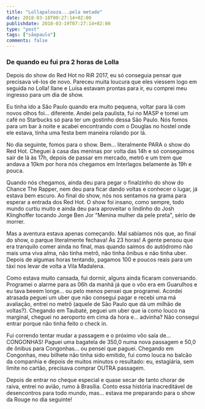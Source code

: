 ```yaml
---
title: "Lollapalooza...pela metade"
date: 2018-03-18T00:27:14+02:00
publishdate: 2018-03-19T07:27:14+02:00
type: "post"
tags: ["sãopaulo"]
comments: false
---
```

### De quando eu fui pra 2 horas de Lolla

Depois do show do Red Hot no RiR 2017, eu só conseguia pensar que precisava vê-los de novo. Pareceu muita loucura que eles viessem logo em seguida no Lolla! Ilane e Luísa estavam prontas para ir, eu comprei meu ingresso para um dia de show.

Eu tinha ido a São Paulo quando era muito pequena, voltar para lá com novos olhos foi... diferente. Andei pela paulista, fui no MASP e tomei um café no Starbucks só para ter um gostinho dessa São Paulo. Nós fomos para um bar à noite e acabei encontrando com o Douglas no hostel onde ele estava, tinha uma festa bem maneira rolando por lá. 

No dia seguinte, fomos para o show. Bem... literalmente PARA o show do Red Hot. Cheguei à casa das meninas por volta das 14h e só conseguimos sair de lá às 17h, depois de passar em mercado, metrô e um trem que andava a 10km por hora nós chegamos em Interlagos belamente às 19h e pouca. 

Quando nós chegamos, ainda deu para pegar o finalzinho do show do Chance The Rapper, nem deu para ficar dando voltas e conhecer o lugar, já estava bem escuro. Ao final do show, nós nos sentamos na grama para esperar a entrada dos Red Hot. O show foi insano, como sempre, todo mundo curtiu muito e ainda deu para aproveitar o lindinho do Josh Klinghoffer tocando Jorge Ben Jor "Menina mulher da pele preta", sério de morrer. 

Mas a aventura estava apenas começando. Mal sabíamos nós que, ao final do show, o parque literalmente fechava! Às 23 horas! A gente pensou que era tranquilo comer ainda no final, mas quando saímos do autódromo não mais uma viva alma, não tinha metrô, não tinha ônibus e não tinha uber. Depois de algumas horas tentando, pagamos 100 e poucos reais para um táxi nos levar de volta a Vila Madalena. 

Como estava muito cansada, fui dormir, alguns ainda ficaram conversando. Programei o alarme para as 06h da manhã já que o vôo era em Guarulhos e eu tava beeem longe... ou pelo menos pensei que programei. Acordei atrasada peguei um uber que não consegui pagar e recebi uma má avaliação, entrei no metrô (aquele de São Paulo que dá um milhão de voltas?). Chegando em Taubaté, peguei um uber que ia como louco na marginal, cheguei no aeroporto em cima da hora e... advinha? Não consegui entrar porque não tinha feito o check in. 

Fui correndo tentar mudar a passagem e o próximo vôo saía de... CONGONHAS! Paguei uma bagatela de 350,0 numa nova passagem e 50,0 de ônibus para Congonhas... ou pensei que paguei. Chegando em Congonhas, meu bilhete não tinha sido emitido, fui como louca no balcão da companhia e depois de muitos minutos o resultado: eu, estagiária, sem limite no cartão, precisava comprar OUTRA passagem. 

Depois de entrar no cheque especial e quase secar de tanto chorar de raiva, entrei no avião, rumo à Brasília. Conto essa história inacreditável de desencontros para todo mundo, mas... estava me preparando para o show da Rouge no dia seguinte!
